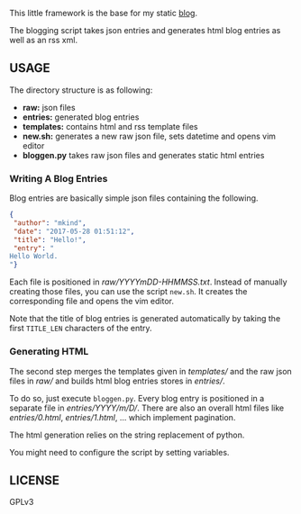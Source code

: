This little framework is the base for my static
[blog](https://blog.mknd.net).

The blogging script takes json entries and generates html blog entries
as well as an rss xml.

## USAGE

The directory structure is as following:

* **raw:** json files
* **entries:** generated blog entries
* **templates:** contains html and rss template files
* **new.sh:** generates a new raw json file, sets datetime and opens vim editor
* **bloggen.py** takes raw json files and generates static html entries

### Writing A Blog Entries

Blog entries are basically simple json files containing the following.

```json
{
 "author": "mkind",
 "date": "2017-05-28 01:51:12",
 "title": "Hello!",
 "entry": "
Hello World.
"}
```

Each file is positioned in _raw/YYYYmDD-HHMMSS.txt_. Instead of
manually creating those files, you can use the script `new.sh`. It
creates the corresponding file and opens the vim editor.

Note that the title of blog entries is generated automatically by taking
the first `TITLE_LEN` characters of the entry.

### Generating HTML

The second step merges the templates given in _templates/_ and the
raw json files in _raw/_ and builds html blog entries stores in
_entries/_.

To do so, just execute `bloggen.py`. Every blog entry is positioned in
a separate file in _entries/YYYY/m/D/_. There are also an overall html
files like _entries/0.html_, _entries/1.html_, ... which implement
pagination.

The html generation relies on the string replacement of python.

You might need to configure the script by setting variables.

## LICENSE

  GPLv3


